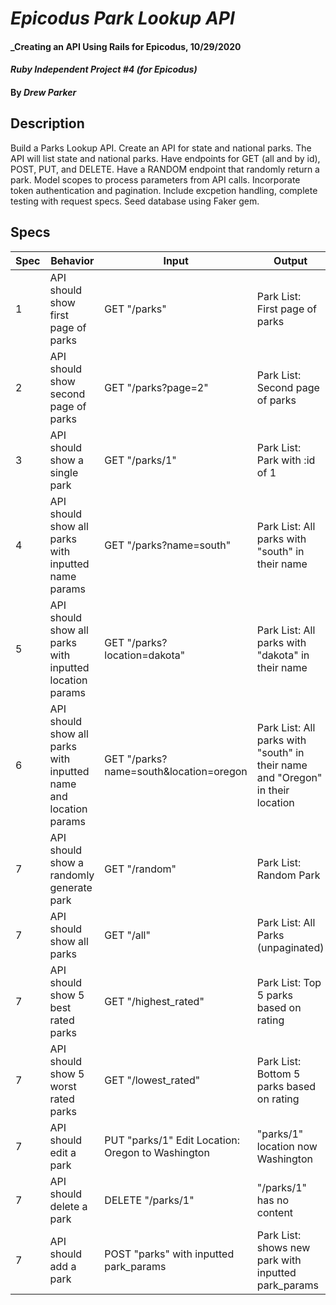 # _Epicodus Park Lookup API_

#### _Creating an API Using Rails for Epicodus, 10/29/2020

#### _Ruby Independent Project #4 (for Epicodus)_

#### By _**Drew Parker**_

## Description
Build a Parks Lookup API. Create an API for state and national parks. The API will list state and national parks.  Have endpoints for GET (all and by id), POST, PUT, and DELETE. Have a RANDOM endpoint that randomly return a park.  Model scopes to process parameters from API calls. Incorporate token authentication and pagination. Include excpetion handling, complete testing with request specs. Seed database using Faker gem.

## Specs
| Spec     | Behavior | Input    | Output   |
| -------- | -------- | -------- | -------- |
| 1 | API should show first page of parks | GET "/parks" | Park List: First page of parks |
| 2 | API should show second page of parks | GET "/parks?page=2" | Park List: Second page of parks |
| 3 | API should show a single park | GET "/parks/1" | Park List: Park with :id of 1 |
| 4 | API should show all parks with inputted name params | GET "/parks?name=south" | Park List: All parks with "south" in their name|
| 5 | API should show all parks with inputted location params | GET "/parks?location=dakota" | Park List: All parks with "dakota" in their name |
| 6 | API should show all parks with inputted name and location params | GET "/parks?name=south&location=oregon | Park List: All parks with "south" in their name and "Oregon" in their location  |
| 7 | API should show a randomly generate park | GET "/random" | Park List: Random Park |
| 7 | API should show all parks | GET "/all" | Park List: All Parks (unpaginated) |
| 7 | API should show 5 best rated parks | GET "/highest_rated" | Park List: Top 5 parks based on rating |
| 7 | API should show 5 worst rated parks | GET "/lowest_rated" | Park List: Bottom 5 parks based on rating |
| 7 | API should edit a park | PUT "parks/1" Edit Location: Oregon to Washington | "parks/1" location now Washington |
| 7 | API should delete a park | DELETE "/parks/1" | "/parks/1" has no content |
| 7 | API should add a park | POST "parks" with inputted park_params | Park List: shows new park with inputted park_params |


